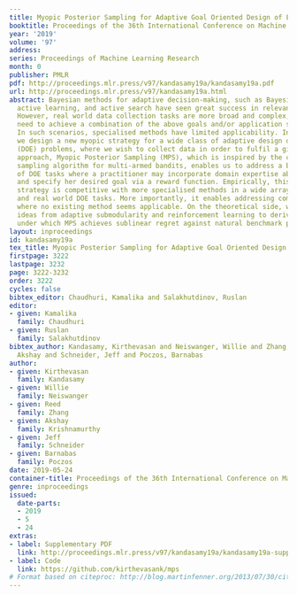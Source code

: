 ```yaml
---
title: Myopic Posterior Sampling for Adaptive Goal Oriented Design of Experiments
booktitle: Proceedings of the 36th International Conference on Machine Learning
year: '2019'
volume: '97'
address: 
series: Proceedings of Machine Learning Research
month: 0
publisher: PMLR
pdf: http://proceedings.mlr.press/v97/kandasamy19a/kandasamy19a.pdf
url: http://proceedings.mlr.press/v97/kandasamy19a.html
abstract: Bayesian methods for adaptive decision-making, such as Bayesian optimisation,
  active learning, and active search have seen great success in relevant applications.
  However, real world data collection tasks are more broad and complex, as we may
  need to achieve a combination of the above goals and/or application specific goals.
  In such scenarios, specialised methods have limited applicability. In this work,
  we design a new myopic strategy for a wide class of adaptive design of experiment
  (DOE) problems, where we wish to collect data in order to fulfil a given goal. Our
  approach, Myopic Posterior Sampling (MPS), which is inspired by the classical posterior
  sampling algorithm for multi-armed bandits, enables us to address a broad suite
  of DOE tasks where a practitioner may incorporate domain expertise about the system
  and specify her desired goal via a reward function. Empirically, this general-purpose
  strategy is competitive with more specialised methods in a wide array of synthetic
  and real world DOE tasks. More importantly, it enables addressing complex DOE goals
  where no existing method seems applicable. On the theoretical side, we leverage
  ideas from adaptive submodularity and reinforcement learning to derive conditions
  under which MPS achieves sublinear regret against natural benchmark policies.
layout: inproceedings
id: kandasamy19a
tex_title: Myopic Posterior Sampling for Adaptive Goal Oriented Design of Experiments
firstpage: 3222
lastpage: 3232
page: 3222-3232
order: 3222
cycles: false
bibtex_editor: Chaudhuri, Kamalika and Salakhutdinov, Ruslan
editor:
- given: Kamalika
  family: Chaudhuri
- given: Ruslan
  family: Salakhutdinov
bibtex_author: Kandasamy, Kirthevasan and Neiswanger, Willie and Zhang, Reed and Krishnamurthy,
  Akshay and Schneider, Jeff and Poczos, Barnabas
author:
- given: Kirthevasan
  family: Kandasamy
- given: Willie
  family: Neiswanger
- given: Reed
  family: Zhang
- given: Akshay
  family: Krishnamurthy
- given: Jeff
  family: Schneider
- given: Barnabas
  family: Poczos
date: 2019-05-24
container-title: Proceedings of the 36th International Conference on Machine Learning
genre: inproceedings
issued:
  date-parts:
  - 2019
  - 5
  - 24
extras:
- label: Supplementary PDF
  link: http://proceedings.mlr.press/v97/kandasamy19a/kandasamy19a-supp.pdf
- label: Code
  link: https://github.com/kirthevasank/mps
# Format based on citeproc: http://blog.martinfenner.org/2013/07/30/citeproc-yaml-for-bibliographies/
---
```

